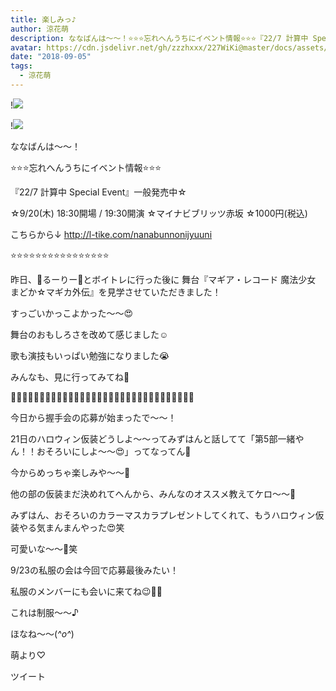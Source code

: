 ```yaml
---
title: 楽しみっ♪
author: 涼花萌
description: ななばんは〜〜！⭐️⭐️⭐️忘れへんうちにイベント情報⭐️⭐️⭐️『22/7 計算中 Special Event』一般発売中☆☆9/20(木) 18:30開場 / 19:30開演☆マイナビブリッツ赤坂☆1000円(税...
avatar: https://cdn.jsdelivr.net/gh/zzzhxxx/227WiKi@master/docs/assets/photo/avatar/moe.jpg
date: "2018-09-05"
tags:
  - 涼花萌
---
```


!![](https://cdn.jsdelivr.net/gh/zzzhxxx/227WiKi-image@master/blog-image/moe-2018-09-05_1.jpg)

!![](https://cdn.jsdelivr.net/gh/zzzhxxx/227WiKi-image@master/blog-image/moe-2018-09-05_2.jpg)







ななばんは〜〜！






⭐️⭐️⭐️忘れへんうちにイベント情報⭐️⭐️⭐️



『22/7 計算中 Special Event』一般発売中☆

☆9/20(木) 18:30開場 / 19:30開演
☆マイナビブリッツ赤坂
☆1000円(税込)



こちらから↓
http://l-tike.com/nanabunnonijyuuni



⭐️⭐️⭐️⭐️⭐️⭐️⭐️⭐️⭐️⭐️⭐️⭐️⭐️⭐️⭐️⭐️











昨日、🐸るーりー🐸とボイトレに行った後に
舞台『マギア・レコード 魔法少女 まどか☆マギカ外伝』を見学させていただきました！







すっごいかっこよかった〜〜😍





舞台のおもしろさを改めて感じました☺️





歌も演技もいっぱい勉強になりました😭






みんなも、見に行ってみてね💓



















🙌🏻🙌🏻🙌🏻🙌🏻🙌🏻🙌🏻🙌🏻🙌🏻🙌🏻🙌🏻🙌🏻🙌🏻🙌🏻🙌🏻🙌🏻🙌🏻




今日から握手会の応募が始まったで〜〜！





21日のハロウィン仮装どうしよ〜〜ってみずはんと話してて「第5部一緒やん！！おそろいにしよ〜〜😍」ってなってん💓




今からめっちゃ楽しみや〜〜💓





他の部の仮装まだ決めれてへんから、みんなのオススメ教えてケロ〜〜🐸






みずはん、おそろいのカラーマスカラプレゼントしてくれて、もうハロウィン仮装やる気まんまんやった😍笑



可愛いな〜〜💓笑








9/23の私服の会は今回で応募最後みたい！





私服のメンバーにも会いに来てね😉💓💓








これは制服〜〜♪











ほなね〜〜(*^o^*)




萌より♡


ツイート



